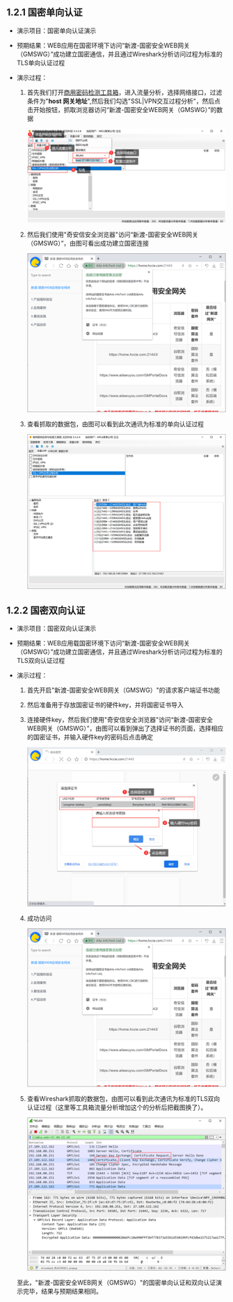 ## 1.2.1 国密单向认证

* 演示项目：国密单向认证演示

* 预期结果：WEB应用在国密环境下访问“新渡-国密安全WEB网关（GMSWG）”成功建立国密通信，并且通过Wireshark分析访问过程为标准的TLS单向认证过程

* 演示过程：

  1. 首先我们打开[商用密码检测工具箱](https://www.ailawuyou.com/micetoolbox/)，进入流量分析，选择网络接口，过滤条件为"**host 网关地址**",然后我们勾选"SSL|VPN交互过程分析"，然后点击开始按钮，抓取浏览器访问“新渡-国密安全WEB网关（GMSWG）”的数据

     ![image-20220602164019887](../image/MiCeZhua.png ':size=75%')

  2. 然后我们使用"奇安信安全浏览器"访问“新渡-国密安全WEB网关（GMSWG）”，由图可看出成功建立国密连接

     ![gm_cbc](../image/gm_cbc.png ':size=75%')

  3. 查看抓取的数据包，由图可以看到此次通讯为标准的单向认证过程

     ![image-20220602165003349](../image/danxiang.png ':size=75%')

## 1.2.2 国密双向认证

* 演示项目：国密双向认证演示

* 预期结果：WEB应用载国密环境下访问“新渡-国密安全WEB网关（GMSWG）”成功建立国密通信，并且通过Wireshark分析访问过程为标准的TLS双向认证过程

* 演示过程：

  1. 首先开启"新渡-国密安全WEB网关（GMSWG）"的请求客户端证书功能

  2. 然后准备用于存放国密证书的硬件key，并将国密证书导入

  3. 连接硬件key，然后我们使用"奇安信安全浏览器"访问“新渡-国密安全WEB网关（GMSWG）”，由图可以看到弹出了选择证书的页面，选择相应的国密证书，并输入硬件key的密码后点击确定

     ![shuangxiang](../image/shuangxiang.png ':size=75%')

  4. 成功访问

     ![gm_cbc](../image/gm_cbc.png ':size=75%')

  5. 查看Wireshark抓取的数据包，由图可以看到此次通讯为标准的TLS双向认证过程（这里等工具箱流量分析增加这个的分析后把截图换了）。

     ![shuang_wireshark](../image/shuang_wireshark.png ':size=75%')

  至此，"新渡-国密安全WEB网关（GMSWG）"的国密单向认证和双向认证演示完毕，结果与预期结果相同。

